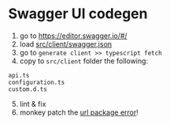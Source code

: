 # Swagger UI codegen

1. go to https://editor.swagger.io/#/
2. load [src/client/swagger.json](src/client/swagger.json)
3. go to `generate client >> typescript fetch`
4. copy to `src/client` folder the following:

```
api.ts
configuration.ts
custom.d.ts
```

5. lint & fix
6. monkey patch the [url package error](https://github.com/swagger-api/swagger-codegen/issues/6403#issuecomment-455187136)!
